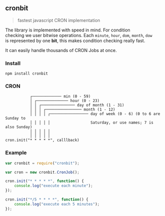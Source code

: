 ## cronbit
> fastest javascript CRON implementation

The library is implemented with speed in mind. For condition  
checking we user bitwise operations. Each `minute`, `hour`, `dom`, `month`, `dow`  
is represented by one **bit**, this makes condition checking really fast.

It can easily handle thousands of CRON Jobs at once.

### Install
    npm install cronbit

### CRON

```text
           ┌───────────── min (0 - 59)
           │ ┌────────────── hour (0 - 23)
           │ │ ┌─────────────── day of month (1 - 31)
           │ │ │ ┌──────────────── month (1 - 12)
           │ │ │ │ ┌───────────────── day of week (0 - 6) (0 to 6 are Sunday to
           │ │ │ │ │                  Saturday, or use names; 7 is also Sunday)
           │ │ │ │ │
           │ │ │ │ │
cron.init("* * * * *", calllback)
```


### Example

```js
var cronbit = require("cronbit");

var cron = new cronbit.CronJob();

cron.init("* * * * *", function() {
	console.log("execute each minute");
});

cron.init("*/5 * * * *", function() {
	console.log("execute each 5 minutes");
});
```